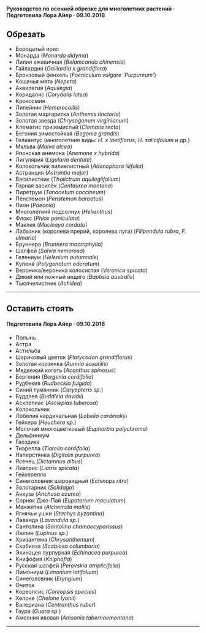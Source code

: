 #### Руководство по осенней обрезке для многолетних растений · Подготовила Лора Айер · 09.10.2018

## Обрезать

- Бородатый ирис
- Монарда (*Monarda didyma*)
- Лилия ежевичная (*Belamcanda chinensis*)
- Гайлардия (*Gaillardia x grandiflora*)
- Бронзовый фенхель (*Foeniculum vulgare ‘Purpureum’*)
- Кошачья мята (*Nepeta*)
- Аквилегия (*Aquilegia*)
- Коридалис (*Corydalis lutea*)
- Крокосмия
- Лилейник (*Hemerocallis*)
- Золотая маргаритка (*Anthemis tinctoria*)
- Золотая звезда (*Chrysogonum virginianum*)
- Клематис приземистый (*Clematis recta*)
- Бегония зимостойкая (*Begonia grandis*)
- Гелиантус (многолетние виды: *H. x laetiflorus*, *H. salicifolium* и др.)
- Мальва (*Malva alcea*)
- Японская анемона (*Anemone x hybrida*)
- Лигулярия (*Ligularia dentate*)
- Колокольчик лилиелистный (*Adenophora lilifolia*)
- Астранция (*Astrantia major*)
- Василистник (*Thalictrum aquilegiifolium*)
- Горная василёк (*Centaurea montana*)
- Пиретрум (*Tanacetum coccineum*)
- Пенстемон (*Penstemon barbatus*)
- Пион (*Paeonia*)
- Многолетний подсолнух (*Helianthus*)
- Флокс (*Phlox paniculata*)
- Маклея (*Macleaya cordata*)
- Лабазник (королева прерий, королева луга) (*Filipendula rubra*, *F. ulmaria*)
- Бруннера (*Brunnera macrophylla*)
- Шалфей (*Salvia nemorosa*)
- Гелениум (*Helenium autumnale*)
- Купена (*Polygonatum odoratum*)
- Вероника/вероника колосистая (*Veronica spicata*)
- Дикий или ложный индиго (*Baptisia australis*)
- Тысячелистник (*Achillea*)

---

## Оставить стоять

#### Подготовила Лора Айер · 09.10.2018

- Полынь
- Астра
- Астильба
- Шариковый цветок (*Platycodon grandiflorus*)
- Золотая корзинка (*Aurinia saxatilis*)
- Медвежий коготь (*Acanthus spinosus*)
- Бергения (*Bergenia cordifolia*)
- Рудбекия (*Rudbeckia fulgida*)
- Синий туманник (*Caryopteris sp.*)
- Буддлея (*Buddleia davidii*)
- Асклепиас (*Asclepias tuberosa*)
- Колокольчик
- Лобелия кардинальная (*Lobelia cardinalis*)
- Гейхера (*Heuchera sp.*)
- Молочай многоцветковый (*Euphorbia polychroma*)
- Дельфиниум
- Гвоздика
- Тиарелла (*Tiarella cordifolia*)
- Наперстянка (*Digitalis purpurea*)
- Ясенец (*Dictamnus albus*)
- Лиатрис (*Liatris spicata*)
- Гейхерелла
- Синеголовник шаровидный (*Echinops ritro*)
- Золотарник (*Solidago*)
- Анхуза (*Anchusa azurea*)
- Сорняк Джо-Пай (*Eupatorium maculatum*)
- Манжетка (*Alchemilla mollis*)
- Ягнячьи ушки (*Stachys byzantina*)
- Лаванда (*Lavandula sp.*)
- Сантолина (*Santolina chamaecyparissus*)
- Люпин (*Lupinus sp.*)
- Хризантема (*Chrysanthemum*)
- Скабиоза (*Scabiosa columbaria*)
- Эхинацея пурпурная (*Echinacea purpurea*)
- Книфофия (*Kniphofia*)
- Русская шалфей (*Perovskia atriplicifolia*)
- Лимониум (*Limonium latifolium*)
- Синеголовник (*Eryngium*)
- Очиток
- Кореопсис (*Coreopsis species*)
- Хелоне (*Chelone lyonii*)
- Валериана (*Centranthus ruber*)
- Гаура (*Guara sp.*)
- Амсония ивовая (*Amsonia tabernaemontana*)
---